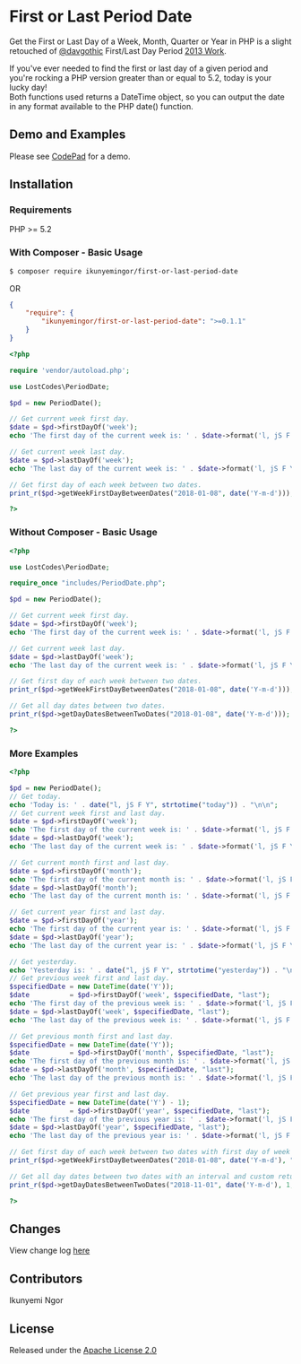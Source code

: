 # First or Last Period Date
Get the First or Last Day of a Week, Month, Quarter or Year in PHP is a slight retouched of <a href="https://github.com/davgothic" target="_blank">@davgothic</a> First/Last Day Period <a href="https://davidhancock.co/2013/11/get-the-firstlast-day-of-a-week-month-quarter-or-year-in-php/" target="_blank">2013 Work</a>.

If you've ever needed to find the first or last day of a given period and you're rocking a PHP version greater than or equal to 5.2, today is your lucky day!<br>
Both functions used returns a DateTime object, so you can output the date in any format available to the PHP date() function.

## Demo and Examples
Please see <a href="https://codeinterview.io/playback/UKRKZMMJIC" target="_blank">CodePad</a> for a demo.

## Installation
### Requirements
PHP >= 5.2

### With Composer - Basic Usage
```sh
$ composer require ikunyemingor/first-or-last-period-date
```
OR
```json
{
    "require": {
        "ikunyemingor/first-or-last-period-date": ">=0.1.1"
    }
}
```
```php
<?php

require 'vendor/autoload.php';

use LostCodes\PeriodDate;

$pd = new PeriodDate();

// Get current week first day.
$date = $pd->firstDayOf('week');
echo 'The first day of the current week is: ' . $date->format('l, jS F Y') . "\n";

// Get current week last day.
$date = $pd->lastDayOf('week');
echo 'The last day of the current week is: ' . $date->format('l, jS F Y') . "\n\n";

// Get first day of each week between two dates.
print_r($pd->getWeekFirstDayBetweenDates("2018-01-08", date('Y-m-d')));

?>
```

### Without Composer - Basic Usage
```php
<?php

use LostCodes\PeriodDate;

require_once "includes/PeriodDate.php";

$pd = new PeriodDate();

// Get current week first day.
$date = $pd->firstDayOf('week');
echo 'The first day of the current week is: ' . $date->format('l, jS F Y') . "\n";

// Get current week last day.
$date = $pd->lastDayOf('week');
echo 'The last day of the current week is: ' . $date->format('l, jS F Y') . "\n\n";

// Get first day of each week between two dates.
print_r($pd->getWeekFirstDayBetweenDates("2018-01-08", date('Y-m-d')));

// Get all day dates between two dates.
print_r($pd->getDayDatesBetweenTwoDates("2018-01-08", date('Y-m-d')));

?>
```

### More Examples
```php
<?php

$pd = new PeriodDate();
// Get today.
echo 'Today is: ' . date("l, jS F Y", strtotime("today")) . "\n\n";
// Get current week first and last day.
$date = $pd->firstDayOf('week');
echo 'The first day of the current week is: ' . $date->format('l, jS F Y') . "\n";
$date = $pd->lastDayOf('week');
echo 'The last day of the current week is: ' . $date->format('l, jS F Y') . "\n\n";

// Get current month first and last day.
$date = $pd->firstDayOf('month');
echo 'The first day of the current month is: ' . $date->format('l, jS F Y') . "\n";
$date = $pd->lastDayOf('month');
echo 'The last day of the current month is: ' . $date->format('l, jS F Y') . "\n\n";

// Get current year first and last day.
$date = $pd->firstDayOf('year');
echo 'The first day of the current year is: ' . $date->format('l, jS F Y') . "\n";
$date = $pd->lastDayOf('year');
echo 'The last day of the current year is: ' . $date->format('l, jS F Y') . "\n\n";

// Get yesterday.
echo 'Yesterday is: ' . date("l, jS F Y", strtotime("yesterday")) . "\n\n";
// Get previous week first and last day.
$specifiedDate = new DateTime(date('Y'));
$date          = $pd->firstDayOf('week', $specifiedDate, "last");
echo 'The first day of the previous week is: ' . $date->format('l, jS F Y') . "\n";
$date = $pd->lastDayOf('week', $specifiedDate, "last");
echo 'The last day of the previous week is: ' . $date->format('l, jS F Y') . "\n\n";

// Get previous month first and last day.
$specifiedDate = new DateTime(date('Y'));
$date          = $pd->firstDayOf('month', $specifiedDate, "last");
echo 'The first day of the previous month is: ' . $date->format('l, jS F Y') . "\n";
$date = $pd->lastDayOf('month', $specifiedDate, "last");
echo 'The last day of the previous month is: ' . $date->format('l, jS F Y') . "\n\n";

// Get previous year first and last day.
$specifiedDate = new DateTime(date('Y') - 1);
$date          = $pd->firstDayOf('year', $specifiedDate, "last");
echo 'The first day of the previous year is: ' . $date->format('l, jS F Y') . "\n";
$date = $pd->lastDayOf('year', $specifiedDate, "last");
echo 'The last day of the previous year is: ' . $date->format('l, jS F Y') . "\n\n";

// Get first day of each week between two dates with first day of week as Monday and custom returned date format.
print_r($pd->getWeekFirstDayBetweenDates("2018-01-08", date('Y-m-d'), "1", date('l, jS F Y')));

// Get all day dates between two dates with an interval and custom returned date format.
print_r($pd->getDayDatesBetweenTwoDates("2018-11-01", date('Y-m-d'), 1, date('l, jS F Y')));

?>
```
## Changes
View change log <a href="https://github.com/ikunyemingor/First-or-Last-Period-Date/blob/master/CHANGES.md" target="_blank">here</a>

## Contributors
Ikunyemi Ngor

## License
Released under the <a href="http://www.apache.org/licenses/LICENSE-2.0" target="_blank">Apache License 2.0</a>
